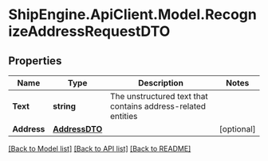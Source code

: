 # ShipEngine.ApiClient.Model.RecognizeAddressRequestDTO
## Properties

Name | Type | Description | Notes
------------ | ------------- | ------------- | -------------
**Text** | **string** | The unstructured text that contains address-related entities | 
**Address** | [**AddressDTO**](AddressDTO.md) |  | [optional] 

[[Back to Model list]](../README.md#documentation-for-models) [[Back to API list]](../README.md#documentation-for-api-endpoints) [[Back to README]](../README.md)

